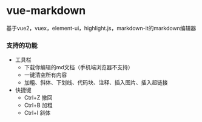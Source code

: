 # vue-markdown
基于vue2，vuex，element-ui，highlight.js，markdown-it的markdown编辑器

### 支持的功能
- 工具栏
  - 下载你编辑的md文档（手机端浏览器不支持）
  - 一键清空所有内容
  - 加粗、斜体、下划线、代码块、注释、插入图片、插入超链接
- 快捷键
  - Ctrl+Z 撤回
  - Ctrl+B 加粗
  - Ctrl+I 斜体
